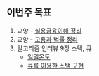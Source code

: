 ## 이번주 목표

1. 교양 - [실용금융이해 정리](./elective%20-%20실금이.md)
2. 교양 - [고용과 법률 정리](./elective%20-%20고법.md)
3. 알고리즘 인터뷰 9장 스택, 큐
   * [일일온도](./일일온도.py)
   * [큐를 이용한 스택 구현](./큐를%20이용한%20스택%20구현.py)